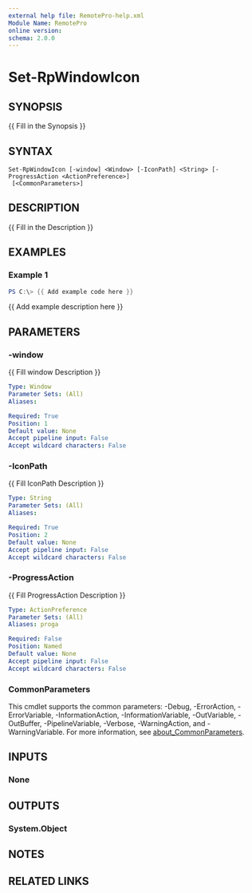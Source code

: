 ```yaml
---
external help file: RemotePro-help.xml
Module Name: RemotePro
online version:
schema: 2.0.0
---
```


# Set-RpWindowIcon

## SYNOPSIS
{{ Fill in the Synopsis }}

## SYNTAX

```
Set-RpWindowIcon [-window] <Window> [-IconPath] <String> [-ProgressAction <ActionPreference>]
 [<CommonParameters>]
```

## DESCRIPTION
{{ Fill in the Description }}

## EXAMPLES

### Example 1
```powershell
PS C:\> {{ Add example code here }}
```

{{ Add example description here }}

## PARAMETERS

### -window
{{ Fill window Description }}

```yaml
Type: Window
Parameter Sets: (All)
Aliases:

Required: True
Position: 1
Default value: None
Accept pipeline input: False
Accept wildcard characters: False
```

### -IconPath
{{ Fill IconPath Description }}

```yaml
Type: String
Parameter Sets: (All)
Aliases:

Required: True
Position: 2
Default value: None
Accept pipeline input: False
Accept wildcard characters: False
```

### -ProgressAction
{{ Fill ProgressAction Description }}

```yaml
Type: ActionPreference
Parameter Sets: (All)
Aliases: proga

Required: False
Position: Named
Default value: None
Accept pipeline input: False
Accept wildcard characters: False
```

### CommonParameters
This cmdlet supports the common parameters: -Debug, -ErrorAction, -ErrorVariable, -InformationAction, -InformationVariable, -OutVariable, -OutBuffer, -PipelineVariable, -Verbose, -WarningAction, and -WarningVariable. For more information, see [about_CommonParameters](http://go.microsoft.com/fwlink/?LinkID=113216).

## INPUTS

### None

## OUTPUTS

### System.Object
## NOTES

## RELATED LINKS
